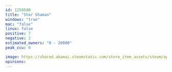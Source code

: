 ```yaml
---
id: 1258580
title: "Star Shaman"
windows: "true"
mac: "false"
linux: false
positive: 7
negative: 2
estimated_owners: "0 - 20000"
peak_ccu: 0

image: https://shared.akamai.steamstatic.com/store_item_assets/steam/apps/1258580/header.jpg?t=1634652463
opinions:
---
```

